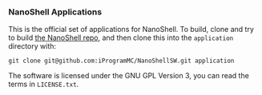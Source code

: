 ### NanoShell Applications

This is the official set of applications for NanoShell.  To build, clone and try to build [the NanoShell repo](https://github.com/iProgramMC/NanoShellOS), and then clone this into the `application` directory with:
```
git clone git@github.com:iProgramMC/NanoShellSW.git application
```

The software is licensed under the GNU GPL Version 3, you can read the terms in `LICENSE.txt`.